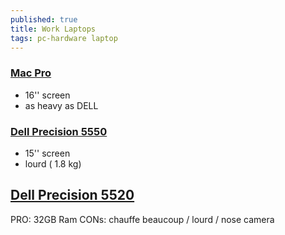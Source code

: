 ```yaml
---
published: true
title: Work Laptops
tags: pc-hardware laptop
---
```


### [Mac Pro]()
- 16'' screen
- as heavy as DELL 

### [Dell Precision 5550](https://www.notebookcheck.net/Dell-Precision-5550-Workstation-Review-The-XPS-15-For-Professionals.483877.0.html)
- 15'' screen 
- lourd ( 1.8 kg)

## [Dell Precision 5520](https://www.dell.com/support/kbdoc/fr-fr/000141036/dell-precision-5520-mobile-station-de-travail-guide-visuel)
PRO:  32GB Ram
CONs: chauffe beaucoup / lourd / nose camera
